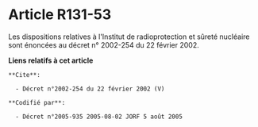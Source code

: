 # Article R131-53

Les dispositions relatives à l'Institut de radioprotection et sûreté nucléaire sont énoncées au décret n° 2002-254 du 22
février 2002.

**Liens relatifs à cet article**

	**Cite**:

	  - Décret n°2002-254 du 22 février 2002 (V)

	**Codifié par**:

	  - Décret n°2005-935 2005-08-02 JORF 5 août 2005
